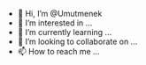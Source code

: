 - 👋 Hi, I’m @Umutmenek
- 👀 I’m interested in ...
- 🌱 I’m currently learning ...
- 💞️ I’m looking to collaborate on ...
- 📫 How to reach me ...

<!---
Umutmenek/Umutmenek is a ✨ special ✨ repository because its `README.md` (this file) appears on your GitHub profile.
You can click the Preview link to take a look at your changes.
--->
